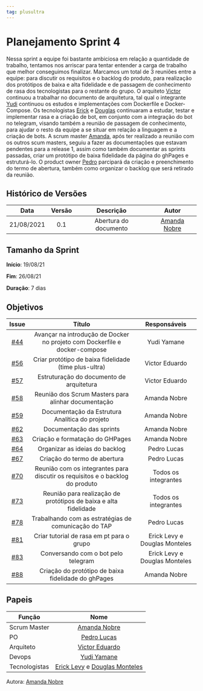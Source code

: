 ```yaml
---
tag: plusultra
---
```

# Planejamento Sprint 4

Nessa sprint a equipe foi bastante ambiciosa em relação a quantidade de trabalho, tentamos nos arriscar para tentar entender a carga de trabalho que melhor conseguimos finalizar. Marcamos um total de 3 reuniões entre a equipe: para discutir os requisitos e o backlog do produto, para realização dos protótipos de baixa e alta fidelidade e de passagem de conhecimento de rasa dos tecnologistas para o restante do grupo. 
O arquiteto [Victor](https://github.com/victorear05) continuou a trabalhar no documento de arquitetura, tal qual o integrante [Yudi](https://github.com/yudi-azvd) continuou os estudos e implementações com Dockerfile e Docker-Compose.
Os tecnologistas [Erick](https://github.com/Ericklevy) e [Douglas](https://github.com/DouglasMonteles) continuaram a estudar, testar e implementar rasa e a criação de bot, em conjunto com a integração do bot no telegram, visando também a reunião de passagem de conhecimento, para ajudar o resto da equipe a se situar em relação a linguagem e a criação de bots.
A scrum master [Amanda](https://github.com/AmandaNbr), após ter realizado a reunião com os outros scum masters, seguiu a fazer as documentações que estavam pendentes para a release 1, assim como também documentar as sprints passadas, criar um protótipo de baixa fidelidade da página do ghPages e estruturá-lo.
O product owner [Pedro](https://github.com/PedroLSF) parcipará da criação e preenchimento do termo de abertura, também como organizar o backlog que será retirado da reunião.

## Histórico de Versões

| Data       | Versão | Descrição                      | Autor             |
| :--------: | :----: | :----------:                   | :---------------: |
| 21/08/2021 |  0.1   | Abertura do documento | [Amanda Nobre](https://github.com/AmandaNbr)|

## Tamanho da Sprint

**Início**: 19/08/21

**Fim**: 26/08/21

**Duração**: 7 dias

## Objetivos

| Issue   |            Título                         |        Responsáveis         | 
|:-------:|:-----------------------------------------:|:-------------------------------:|
| [#44](https://github.com/fga-eps-mds/2021-1-Bot/issues/44) | Avançar na introdução de Docker no projeto com Dockerfile e docker-compose | Yudi Yamane |
| [#56](https://github.com/fga-eps-mds/2021-1-Bot/issues/56) | Criar protótipo de baixa fidelidade (time plus-ultra) | Victor Eduardo |
| [#57](https://github.com/fga-eps-mds/2021-1-Bot/issues/57) | Estruturação do documento de arquitetura | Victor Eduardo |
| [#58](https://github.com/fga-eps-mds/2021-1-Bot/issues/58) | Reunião dos Scrum Masters para alinhar documentação | Amanda Nobre |
| [#59](https://github.com/fga-eps-mds/2021-1-Bot/issues/59) | Documentação da Estrutura Analítica do projeto | Amanda Nobre |
| [#62](https://github.com/fga-eps-mds/2021-1-Bot/issues/62) | Documentação das sprints | Amanda Nobre |
| [#63](https://github.com/fga-eps-mds/2021-1-Bot/issues/63) | Criação e formatação do GHPages | Amanda Nobre |
| [#64](https://github.com/fga-eps-mds/2021-1-Bot/issues/64) | Organizar as ideias do backlog | Pedro Lucas |
| [#67](https://github.com/fga-eps-mds/2021-1-Bot/issues/67) | Criação do termo de abertura | Pedro Lucas |
| [#70](https://github.com/fga-eps-mds/2021-1-Bot/issues/70) | Reunião com os integrantes para discutir os requisitos e o backlog do produto | Todos os integrantes |
| [#73](https://github.com/fga-eps-mds/2021-1-Bot/issues/73) | Reunião para realização de protótipos de baixa e alta fidelidade | Todos os integrantes |
| [#78](https://github.com/fga-eps-mds/2021-1-Bot/issues/78) | Trabalhando com as estratégias de comunicação do TAP | Pedro Lucas |
| [#81](https://github.com/fga-eps-mds/2021-1-Bot/issues/81) | Criar tutorial de rasa em pt para o grupo | Erick Levy e Douglas Monteles |
| [#83](https://github.com/fga-eps-mds/2021-1-Bot/issues/83) | Conversando com o bot pelo telegram | Erick Levy e Douglas Monteles |
| [#88](https://github.com/fga-eps-mds/2021-1-Bot/issues/88) | Criação do protótipo de baixa fidelidade do ghPages | Amanda Nobre |

## Papeis

|      Função      |            Nome            |
|------------------|:--------------------------:|
| Scrum Master | [Amanda Nobre](https://github.com/AmandaNbr) |
| PO | [Pedro Lucas](https://github.com/PedroLSF) |
| Arquiteto | [Victor Eduardo](https://github.com/victorear05) |
| Devops | [Yudi Yamane](https://github.com/yudi-azvd) |
| Tecnologistas | [Erick Levy](https://github.com/Ericklevy) e [Douglas Monteles](https://github.com/DouglasMonteles) |

Autora: [Amanda Nobre](https://github.com/AmandaNbr)
